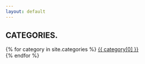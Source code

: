 ```yaml
---
layout: default
---
```


<h2>CATEGORIES.</h2>

<p>
    {% for category in site.categories %}
    <a href="/category/{{ category[0] }}">
        {{ category[0] }}
    </a>
    <br>
    {% endfor %}
</p>
